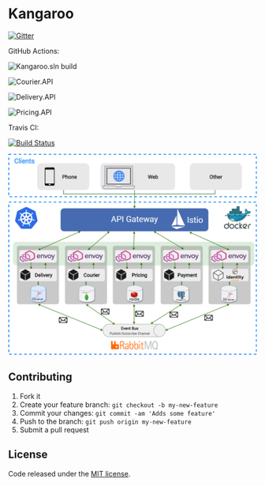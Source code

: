 # Kangaroo
[![Gitter](https://badges.gitter.im/KangarooApp/community.svg)](https://gitter.im/KangarooApp/community?utm_source=badge&utm_medium=badge&utm_campaign=pr-badge)

GitHub Actions:

![Kangaroo.sln build](https://github.com/Jamaxack/Kangaroo/workflows/Kangaroo.sln%20build/badge.svg?branch=master)

![Courier.API](https://github.com/Jamaxack/Kangaroo/workflows/courier-api/badge.svg?branch=master)

![Delivery.API](https://github.com/Jamaxack/Kangaroo/workflows/delivery-api/badge.svg?branch=master)

![Pricing.API](https://github.com/Jamaxack/Kangaroo/workflows/pricing-api/badge.svg?branch=master)

Travis CI: 

[![Build Status](https://travis-ci.org/Jamaxack/Kangaroo.svg?branch=master)](https://travis-ci.org/Jamaxack/Kangaroo)


<img src="art/KangarooArchitecture.png"/>




## Contributing

1. Fork it
2. Create your feature branch: `git checkout -b my-new-feature`
3. Commit your changes: `git commit -am 'Adds some feature'`
4. Push to the branch: `git push origin my-new-feature`
5. Submit a pull request

## License

Code released under the [MIT license](https://github.com/Jamaxack/Kangaroo/blob/master/LICENSE).
